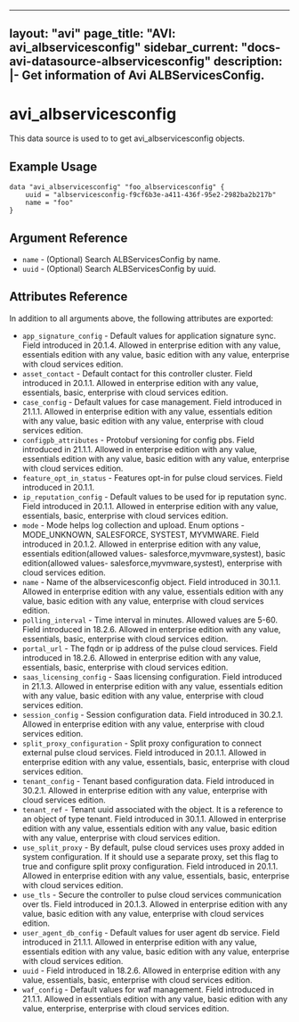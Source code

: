 <!--
    Copyright 2021 VMware, Inc.
    SPDX-License-Identifier: Mozilla Public License 2.0
-->
---
layout: "avi"
page_title: "AVI: avi_albservicesconfig"
sidebar_current: "docs-avi-datasource-albservicesconfig"
description: |-
  Get information of Avi ALBServicesConfig.
---

# avi_albservicesconfig

This data source is used to to get avi_albservicesconfig objects.

## Example Usage

```hcl
data "avi_albservicesconfig" "foo_albservicesconfig" {
    uuid = "albservicesconfig-f9cf6b3e-a411-436f-95e2-2982ba2b217b"
    name = "foo"
}
```

## Argument Reference

* `name` - (Optional) Search ALBServicesConfig by name.
* `uuid` - (Optional) Search ALBServicesConfig by uuid.

## Attributes Reference

In addition to all arguments above, the following attributes are exported:

* `app_signature_config` - Default values for application signature sync. Field introduced in 20.1.4. Allowed in enterprise edition with any value, essentials edition with any value, basic edition with any value, enterprise with cloud services edition.
* `asset_contact` - Default contact for this controller cluster. Field introduced in 20.1.1. Allowed in enterprise edition with any value, essentials, basic, enterprise with cloud services edition.
* `case_config` - Default values for case management. Field introduced in 21.1.1. Allowed in enterprise edition with any value, essentials edition with any value, basic edition with any value, enterprise with cloud services edition.
* `configpb_attributes` - Protobuf versioning for config pbs. Field introduced in 21.1.1. Allowed in enterprise edition with any value, essentials edition with any value, basic edition with any value, enterprise with cloud services edition.
* `feature_opt_in_status` - Features opt-in for pulse cloud services. Field introduced in 20.1.1.
* `ip_reputation_config` - Default values to be used for ip reputation sync. Field introduced in 20.1.1. Allowed in enterprise edition with any value, essentials, basic, enterprise with cloud services edition.
* `mode` - Mode helps log collection and upload. Enum options - MODE_UNKNOWN, SALESFORCE, SYSTEST, MYVMWARE. Field introduced in 20.1.2. Allowed in enterprise edition with any value, essentials edition(allowed values- salesforce,myvmware,systest), basic edition(allowed values- salesforce,myvmware,systest), enterprise with cloud services edition.
* `name` - Name of the albservicesconfig object. Field introduced in 30.1.1. Allowed in enterprise edition with any value, essentials edition with any value, basic edition with any value, enterprise with cloud services edition.
* `polling_interval` - Time interval in minutes. Allowed values are 5-60. Field introduced in 18.2.6. Allowed in enterprise edition with any value, essentials, basic, enterprise with cloud services edition.
* `portal_url` - The fqdn or ip address of the pulse cloud services. Field introduced in 18.2.6. Allowed in enterprise edition with any value, essentials, basic, enterprise with cloud services edition.
* `saas_licensing_config` - Saas licensing configuration. Field introduced in 21.1.3. Allowed in enterprise edition with any value, essentials edition with any value, basic edition with any value, enterprise with cloud services edition.
* `session_config` - Session configuration data. Field introduced in 30.2.1. Allowed in enterprise edition with any value, enterprise with cloud services edition.
* `split_proxy_configuration` - Split proxy configuration to connect external pulse cloud services. Field introduced in 20.1.1. Allowed in enterprise edition with any value, essentials, basic, enterprise with cloud services edition.
* `tenant_config` - Tenant based configuration data. Field introduced in 30.2.1. Allowed in enterprise edition with any value, enterprise with cloud services edition.
* `tenant_ref` - Tenant uuid associated with the object. It is a reference to an object of type tenant. Field introduced in 30.1.1. Allowed in enterprise edition with any value, essentials edition with any value, basic edition with any value, enterprise with cloud services edition.
* `use_split_proxy` - By default, pulse cloud services uses proxy added in system configuration. If it should use a separate proxy, set this flag to true and configure split proxy configuration. Field introduced in 20.1.1. Allowed in enterprise edition with any value, essentials, basic, enterprise with cloud services edition.
* `use_tls` - Secure the controller to pulse cloud services communication over tls. Field introduced in 20.1.3. Allowed in enterprise edition with any value, basic edition with any value, enterprise with cloud services edition.
* `user_agent_db_config` - Default values for user agent db service. Field introduced in 21.1.1. Allowed in enterprise edition with any value, essentials edition with any value, basic edition with any value, enterprise with cloud services edition.
* `uuid` - Field introduced in 18.2.6. Allowed in enterprise edition with any value, essentials, basic, enterprise with cloud services edition.
* `waf_config` - Default values for waf management. Field introduced in 21.1.1. Allowed in essentials edition with any value, basic edition with any value, enterprise, enterprise with cloud services edition.

